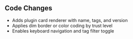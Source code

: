 ## Code Changes

- Adds plugin card renderer with name, tags, and version
- Applies dim border or color coding by trust level
- Enables keyboard navigation and tag filter toggle
